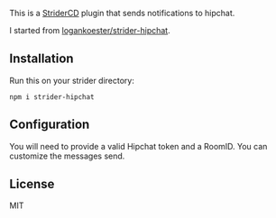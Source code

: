 This is a [StriderCD](http://stridercd.com) plugin that sends notifications to hipchat.

I started from [logankoester/strider-hipchat](https://github.com/logankoester/strider-hipchat).

## Installation

Run this on your strider directory:

	npm i strider-hipchat

## Configuration

You will need to provide a valid Hipchat token and a RoomID. You can customize the messages send.

## License

MIT
